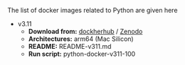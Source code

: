 The list of docker images related to Python are given here

- v3.11
  - **Download from:** [dockherhub](https://comingsoon.com) / [Zenodo](https://comingsoon.com)
  - **Architectures:** arm64 (Mac Silicon)
  - **README:** README-v311.md
  - **Run script:** python-docker-v311-100

